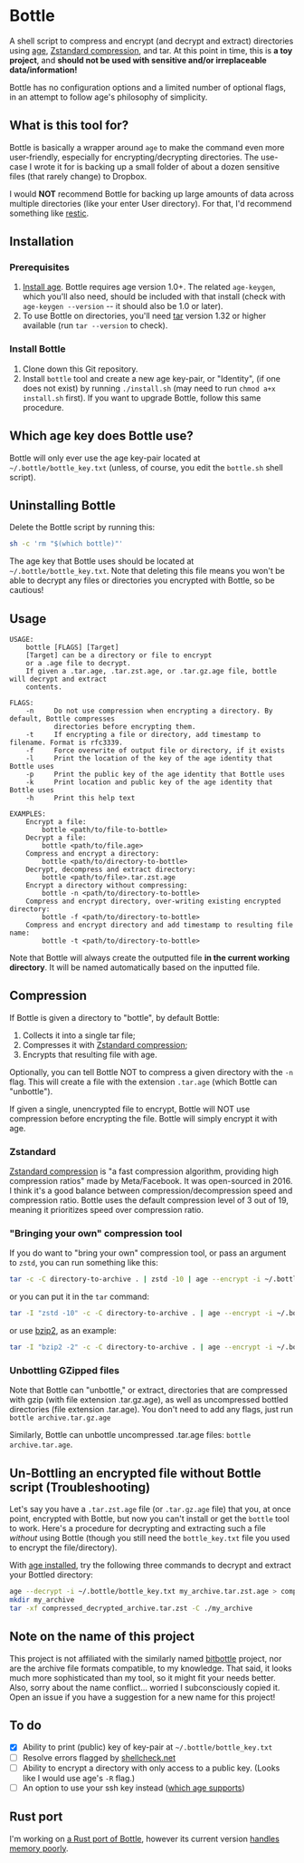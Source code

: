 # Bottle

A shell script to compress and encrypt (and decrypt and extract) directories using [age](https://github.com/FiloSottile/age), [Zstandard compression](https://facebook.github.io/zstd/), and tar. At this point in time, this is **a toy project**, and **should not be used with sensitive and/or irreplaceable data/information!**

Bottle has no configuration options and a limited number of optional flags, in an attempt to follow age's philosophy of simplicity.

## What is this tool for? 

Bottle is basically a wrapper around `age` to make the command even more user-friendly, especially for encrypting/decrypting directories. The use-case I wrote it for is backing up a small folder of about a dozen sensitive files (that rarely change) to Dropbox. 

I would **NOT** recommend Bottle for backing up large amounts of data across multiple directories (like your enter User directory). For that, I'd recommend something like [restic](https://restic.net/).

## Installation 

### Prerequisites 
1. [Install age](https://github.com/FiloSottile/age#installation). Bottle requires age version 1.0+. The related `age-keygen`, which you'll also need, should be included with that install (check with `age-keygen --version` -- it should also be 1.0 or later).
2. To use Bottle on directories, you'll need [tar](https://www.gnu.org/software/tar/) version 1.32 or higher available (run `tar --version` to check).

### Install Bottle
1. Clone down this Git repository.
2. Install `bottle` tool and create a new age key-pair, or "Identity", (if one does not exist) by running `./install.sh` (may need to run `chmod a+x install.sh` first). If you want to upgrade Bottle, follow this same procedure.

## Which age key does Bottle use?
Bottle will only ever use the age key-pair located at `~/.bottle/bottle_key.txt` (unless, of course, you edit the `bottle.sh` shell script).

## Uninstalling Bottle

Delete the Bottle script by running this:

```bash
sh -c 'rm "$(which bottle)"'
```

The age key that Bottle uses should be located at `~/.bottle/bottle_key.txt`. Note that deleting this file means you won't be able to decrypt any files or directories you encrypted with Bottle, so be cautious!

## Usage

```text
USAGE:
    bottle [FLAGS] [Target]
    [Target] can be a directory or file to encrypt
    or a .age file to decrypt.
    If given a .tar.age, .tar.zst.age, or .tar.gz.age file, bottle will decrypt and extract 
    contents.

FLAGS:
    -n     Do not use compression when encrypting a directory. By default, Bottle compresses 
           directories before encrypting them.
    -t     If encrypting a file or directory, add timestamp to filename. Format is rfc3339.
    -f     Force overwrite of output file or directory, if it exists
    -l     Print the location of the key of the age identity that Bottle uses
    -p     Print the public key of the age identity that Bottle uses
    -k     Print location and public key of the age identity that Bottle uses
    -h     Print this help text

EXAMPLES:
    Encrypt a file:
        bottle <path/to/file-to-bottle>
    Decrypt a file:
        bottle <path/to/file.age>
    Compress and encrypt a directory:
        bottle <path/to/directory-to-bottle>
    Decrypt, decompress and extract directory:
        bottle <path/to/file>.tar.zst.age
    Encrypt a directory without compressing:
        bottle -n <path/to/directory-to-bottle>
    Compress and encrypt directory, over-writing existing encrypted directory:
        bottle -f <path/to/directory-to-bottle>
    Compress and encrypt directory and add timestamp to resulting file name:
        bottle -t <path/to/directory-to-bottle>
```

Note that Bottle will always create the outputted file **in the current working directory**. It will be named automatically based on the inputted file.

## Compression 

If Bottle is given a directory to "bottle", by default Bottle:
1. Collects it into a single tar file;
2. Compresses it with [Zstandard compression](https://facebook.github.io/zstd/);
3. Encrypts that resulting file with age.

Optionally, you can tell Bottle NOT to compress a given directory with the `-n` flag. This will create a file with the extension `.tar.age` (which Bottle can "unbottle").

If given a single, unencrypted file to encrypt, Bottle will NOT use compression before encrypting the file. Bottle will simply encrypt it with age.

### Zstandard

[Zstandard compression](https://facebook.github.io/zstd) is "a fast compression algorithm, providing high compression ratios" made by Meta/Facebook. It was open-sourced in 2016. I think it's a good balance between compression/decompression speed and compression ratio. Bottle uses the default compression level of 3 out of 19, meaning it prioritizes speed over compression ratio. 

### "Bringing your own" compression tool

If you do want to "bring your own" compression tool, or pass an argument to `zstd`, you can run something like this:

```bash
tar -c -C directory-to-archive . | zstd -10 | age --encrypt -i ~/.bottle/bottle_key.txt > directory-to-archive.tar.zst.age
```

or you can put it in the `tar` command:

```bash
tar -I "zstd -10" -c -C directory-to-archive . | age --encrypt -i ~/.bottle/bottle_key.txt > directory-to-archive.tar.zst.age
```

or use [bzip2](https://en.wikipedia.org/wiki/Bzip2), as an example:

```bash
tar -I "bzip2 -2" -c -C directory-to-archive . | age --encrypt -i ~/.bottle/bottle_key.txt > directory-to-archive.tar.bzip2.age
```

### Unbottling GZipped files

Note that Bottle can "unbottle," or extract, directories that are compressed with gzip (with file extension .tar.gz.age), as well as uncompressed bottled directories (file extension .tar.age). You don't need to add any flags, just run `bottle archive.tar.gz.age`

Similarly, Bottle can unbottle uncompressed .tar.age files: `bottle archive.tar.age`.

## Un-Bottling an encrypted file without Bottle script (Troubleshooting)

Let's say you have a `.tar.zst.age` file (or `.tar.gz.age` file) that you, at once point, encrypted with Bottle, but now you can't install or get the `bottle` tool to work. Here's a procedure for decrypting and extracting such a file _without_ using Bottle (though you still need the `bottle_key.txt` file you used to encrypt the file/directory).

With [age installed](https://github.com/FiloSottile/age#installation), try the following three commands to decrypt and extract your Bottled directory:

```bash
age --decrypt -i ~/.bottle/bottle_key.txt my_archive.tar.zst.age > compressed_decrypted_archive.tar.zst
mkdir my_archive
tar -xf compressed_decrypted_archive.tar.zst -C ./my_archive
```

## Note on the name of this project

This project is not affiliated with the similarly named [bitbottle](https://code.lag.net/robey/bitbottle) project, nor are the archive file formats compatible, to my knowledge. That said, it looks much more sophisticated than my tool, so it might fit your needs better. Also, sorry about the name conflict... worried I subconsciously copied it. Open an issue if you have a suggestion for a new name for this project!

## To do

- [X] Ability to print (public) key of key-pair at `~/.bottle/bottle_key.txt`
- [ ] Resolve errors flagged by [shellcheck.net](https://www.shellcheck.net/)
- [ ] Ability to encrypt a directory with only access to a public key. (Looks like I would use age's `-R` flag.)
- [ ] An option to use your ssh key instead ([which age supports](https://github.com/FiloSottile/age#ssh-keys))

## Rust port

I'm working on [a Rust port of Bottle](https://github.com/sts10/bottle-rs/), however its current version [handles memory poorly](https://github.com/sts10/bottle-rs/issues/1).
